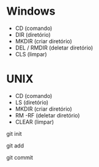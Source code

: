 # Windows

- CD (comando)
- DIR (diretório)
- MKDIR (criar diretório)
- DEL / RMDIR (deletar diretório)
- CLS (limpar)

# UNIX

- CD (comando)
- LS (diretório)
- MKDIR (criar diretório)
- RM -RF (deletar diretório)
- CLEAR (limpar)



git init

git add

git commit
